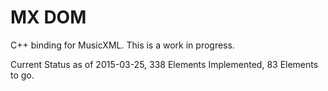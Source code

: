 MX DOM
=======

C++ binding for MusicXML.  This is a work in progress.

Current Status as of 2015-03-25, 338 Elements Implemented, 83 Elements to go.
